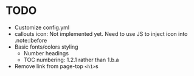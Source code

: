 # TODO

- Customize config.yml
- callouts icon: Not implemented yet. Need to use JS to inject icon into .note::before
- Basic fonts/colors styling
	- Number headings
	- TOC numbering: 1.2.1 rather than 1.b.a
- Remove link from page-top `<h1>`s
